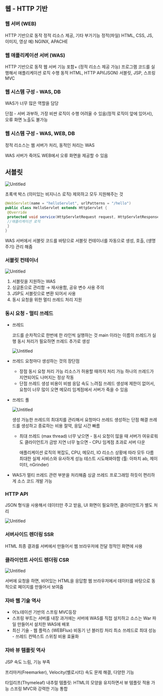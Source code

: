 ## 웹 - HTTP 기반

### 웹 서버 (WEB)

HTTP 기반으로 동작
정적 리소스 제공, 기타 부가기능
정적(파일) HTML, CSS, JS, 이미지, 영상
예) NGINX, APACHE

### 웹 애플리케이션 서버 (WAS)

HTTP 기반으로 동작
웹 서버 기능 포함+ (정적 리소스 제공 가능)
프로그램 코드를 실행해서 애플리케이션 로직 수행
동적 HTML, HTTP API(JSON)
서블릿, JSP, 스프링 MVC

### 웹 시스템 구성 - WAS, DB

WAS가 너무 많은 역할을 담당 

단점 - 서버 과부하, 가장 비싼 로직이 수행 어려울 수 있음(정적 로직이 앞에 있어서), 오류 화면 노출도 불가능

### 웹 시스템 구성 - WAS, WEB, DB

정적 리소스는 웹 서버가 처리, 동적인 처리는 WAS

WAS 서버가 죽어도 WEB에서 오류 화면을 제공할 수 있음

## 서블릿

![Untitled](https://prod-files-secure.s3.us-west-2.amazonaws.com/9ff247f1-462b-4ee2-bf5a-612082eb8f80/3f133d21-01a0-4888-bd8f-5236a43ff824/Untitled.png)

초록색 박스 (의미있는 비지니스 로직) 제외하고 모두 지원해주는 것

```java
@WebServlet(name = "helloServlet", urlPatterns = "/hello") 
public class HelloServlet extends HttpServlet { 
 @Override 
 protected void service(HttpServletRequest request, HttpServletResponse response){ 
 //애플리케이션 로직
 } 
} 
```

WAS 서버에서 서블릿 코드를 바탕으로 서블릿 컨테이너를 자동으로 생성, 호출, (생명주기) 관리 해줌 

### 서블릿 컨테이너

![Untitled](https://prod-files-secure.s3.us-west-2.amazonaws.com/9ff247f1-462b-4ee2-bf5a-612082eb8f80/3e90a975-56cf-48a5-ace4-7b04ca3f4411/Untitled.png)

1. 서블릿을 지원하는 WAS
2. 싱글톤으로 관리함 → 재사용함, 공유 변수 사용 주의
3. JSP도 서블릿으로 변환 되어서 사용
4. 동시 요청을 위한 멀티 쓰레드 처리 지원

### 동시 요청 - 멀티 쓰레드

- 쓰레드
    
    코드를 순차적으로 한번에 한 라인씩 실행하는 것 
    main 이라는 이름의 쓰레드가 실행 
    동시 처리가 필요하면 쓰레드 추가로 생성 
    
    ![Untitled](https://prod-files-secure.s3.us-west-2.amazonaws.com/9ff247f1-462b-4ee2-bf5a-612082eb8f80/d5767a0b-6b0b-4232-b9ae-b450448e52c3/Untitled.png)
    
- 쓰레드 요청마다 생성하는 것의 장단점
    - 장점
    동시 요청 처리 가능 
    리소스가 허용할 때까지 처리 가능 
    하나의 쓰레드가 지연되어도 나머지는 정상 작동
    - 단점 
    쓰레드 생성 비용이 비쌈
    응답 속도 느려짐
    쓰레드 생성에 제한이 없어서, 요청이 너무 많이 오면 메모리 임계점에서 서버가 죽을 수 있음
- 쓰레드 풀
    
    ![Untitled](https://prod-files-secure.s3.us-west-2.amazonaws.com/9ff247f1-462b-4ee2-bf5a-612082eb8f80/5d71aed8-c63b-4242-b04a-ed89eb6759ed/Untitled.png)
    
    생성 가능한 쓰레드의 최대치를 관리해서 요청마다 쓰레드 생성하는 단점 해결 
    쓰레드를 생성하고 종료하는 비용 절약, 응답 시간 빠름
    
    - 최대 쓰레드 (max thread)
    너무 낮으면 - 동시 요청이 많을 때 서버가 여유로워도 클라이언트가 금방 지연 
    너무 높으면 - CPU 임계점 초과로 서버 다운
        
        애플리케이션 로직의 복잡도, CPU, 메모리, IO 리소스 상황에 따라 모두 다름
        최대한 실제 서비스와 유사하게 성능 테스트 시도해봐야함
        (툴: 아파치 ab, 제이미터, nGrinder)
        
- WAS가 멀티 쓰레드 관련 부분을 처리해줌
싱글 쓰레드 프로그래밍 하듯이 편리하게 소스 코드 개발 가능

### HTTP API

JSON 형식을 사용해서 데이터만 주고 받음, UI 화면이 필요하면, 클라이언트가 별도 처리

![Untitled](https://prod-files-secure.s3.us-west-2.amazonaws.com/9ff247f1-462b-4ee2-bf5a-612082eb8f80/9d92509d-b2de-47a6-897c-0d2200fe0c71/Untitled.png)

### 서버사이드 렌더링 SSR

HTML 최종 결과를 서버에서 만들어서 웹 브라우저에 전달
정적인 화면에 사용

### 클라이언트 사이드 렌더링 CSR

![Untitled](https://prod-files-secure.s3.us-west-2.amazonaws.com/9ff247f1-462b-4ee2-bf5a-612082eb8f80/981cd33e-c0f3-4118-b5e7-028db50d13ab/Untitled.png)

서버에 요청을 하면, 비어있는 HTML을 응답함 
웹 브라우저에서 데이터를 바탕으로 동적으로 페이지를 만들어서 보여줌

### 자바 웹 기술 역사

- 어노테이션 기반의 스프링 MVC등장
- 스프링 부트는 서버를 내장 
과거에는 서버에 WAS를 직접 설치하고 소스는 War 파일 만들어서 설치한 WAS에 배포
- 최신 기술 - 웹 플럭스 (WEBFlux)
비동기 넌 블러킹 처리 
최소 쓰레드로 최대 성능 - 쓰레드 컨텍스트 스위칭 비용 효율화

### 자바 뷰 템플릿 역사

JSP
속도 느림, 기능 부족

프리마커(Freemarker), Velocity(벨로시티)
속도 문제 해결, 다양한 기능

타임리프(Thymeleaf)
내추럴 템플릿: HTML의 모양을 유지하면서 뷰 템플릿 적용 가능
스프링 MVC와 강력한 기능 통합